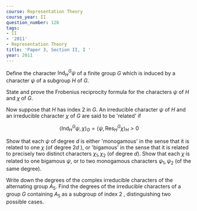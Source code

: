 ```yaml
---
course: Representation Theory
course_year: II
question_number: 128
tags:
- II
- '2011'
- Representation Theory
title: 'Paper 3, Section II, I '
year: 2011
---
```




Define the character $\operatorname{Ind}_{H}^{G} \psi$ of a finite group $G$ which is induced by a character $\psi$ of a subgroup $H$ of $G$.

State and prove the Frobenius reciprocity formula for the characters $\psi$ of $H$ and $\chi$ of $G$.

Now suppose that $H$ has index 2 in $G$. An irreducible character $\psi$ of $H$ and an irreducible character $\chi$ of $G$ are said to be 'related' if

$$\left\langle\operatorname{Ind}_{H}^{G} \psi, \chi\right\rangle_{G}=\left\langle\psi, \operatorname{Res}_{H}^{G} \chi\right\rangle_{H}>0$$

Show that each $\psi$ of degree $d$ is either 'monogamous' in the sense that it is related to one $\chi$ (of degree $2 d$ ), or 'bigamous' in the sense that it is related to precisely two distinct characters $\chi_{1}, \chi_{2}$ (of degree $\left.d\right)$. Show that each $\chi$ is related to one bigamous $\psi$, or to two monogamous characters $\psi_{1}, \psi_{2}$ (of the same degree).

Write down the degrees of the complex irreducible characters of the alternating group $A_{5}$. Find the degrees of the irreducible characters of a group $G$ containing $A_{5}$ as a subgroup of index 2 , distinguishing two possible cases.